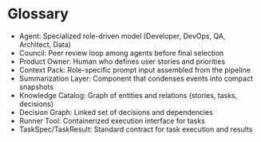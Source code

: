 # Glossary

- Agent: Specialized role-driven model (Developer, DevOps, QA, Architect, Data)
- Council: Peer review loop among agents before final selection
- Product Owner: Human who defines user stories and priorities
- Context Pack: Role-specific prompt input assembled from the pipeline
- Summarization Layer: Component that condenses events into compact snapshots
- Knowledge Catalog: Graph of entities and relations (stories, tasks, decisions)
- Decision Graph: Linked set of decisions and dependencies
- Runner Tool: Containerized execution interface for tasks
- TaskSpec/TaskResult: Standard contract for task execution and results


